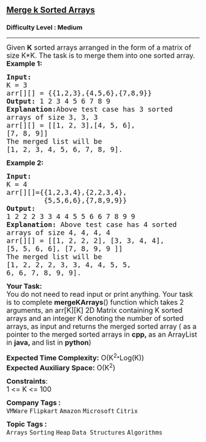<h2><a href="https://practice.geeksforgeeks.org/problems/merge-k-sorted-arrays/1?page=1&difficulty[]=1&category[]=Arrays&sortBy=accuracy">Merge k Sorted Arrays</a></h2><h3>Difficulty Level : Medium</h3><hr><div class="problems_problem_content__Xm_eO"><p><span style="font-size:18px">Given <strong>K</strong> sorted arrays arranged in the form of a matrix of size K*K. The task is to merge them into one sorted array.<br>
<strong>Example 1:</strong> </span></p>

<pre><span style="font-size:18px"><strong>Input:
</strong>K = 3
arr[][] = {{1,2,3},{4,5,6},{7,8,9}}
<strong>Output: </strong>1&nbsp;2&nbsp;3&nbsp;4&nbsp;5 6 7 8 9<strong>
Explanation:</strong>Above test case has 3&nbsp;sorted
arrays of size 3, 3, 3
arr[][] = [[1, 2, 3],[4, 5, 6],&nbsp;
[7, 8, 9]]
The merged list will be 
[1, 2, 3, 4, 5, 6, 7, 8, 9].</span></pre>

<p><span style="font-size:18px"><strong>Example 2:</strong> </span></p>

<pre><span style="font-size:18px"><strong>Input:
</strong>K = 4
arr[][]={{1,2,3,4},{2,2,3,4},
         {5,5,6,6},{7,8,9,9}}
<strong>Output:
</strong>1 2 2 2 3 3 4 4 5 5 6 6 7 8 9 9&nbsp;<strong>
Explanation: </strong>Above test case has 4 sorted
arrays of size 4, 4, 4, 4
arr[][] = [[1, 2, 2, 2],&nbsp;[3, 3, 4, 4],
[5, 5, 6, 6],&nbsp;[7, 8, 9, 9&nbsp;]]
The merged list will be 
[1, 2, 2, 2, 3, 3, 4, 4, 5, 5, 
6, 6, 7, 8, 9, 9].</span></pre>

<p><span style="font-size:18px"><strong>Your&nbsp;Task:</strong><br>
You do not need to read input or print anything. Your task is to complete&nbsp;<strong>mergeKArrays</strong>() function which takes 2 arguments, an arr[K][K] 2D Matrix containing K&nbsp;sorted arrays and an integer K denoting the number of sorted arrays, as input and returns the merged sorted array ( as a pointer to the merged sorted arrays in <strong>cpp,&nbsp;</strong>as an ArrayList in&nbsp;<strong>java,&nbsp;</strong>and list in&nbsp;<strong>python</strong>)</span></p>

<p><span style="font-size:18px"><strong>Expected Time Complexity:</strong>&nbsp;O(K<sup>2</sup></span>*<span style="font-size:18px">Log(K))<br>
<strong>Expected Auxiliary Space:</strong>&nbsp;O(K<sup>2</sup>)</span></p>

<p><span style="font-size:18px"><strong>Constraints</strong>:<br>
1 &lt;= K &lt;= 100</span></p>
</div><p><span style=font-size:18px><strong>Company Tags : </strong><br><code>VMWare</code>&nbsp;<code>Flipkart</code>&nbsp;<code>Amazon</code>&nbsp;<code>Microsoft</code>&nbsp;<code>Citrix</code>&nbsp;<br><p><span style=font-size:18px><strong>Topic Tags : </strong><br><code>Arrays</code>&nbsp;<code>Sorting</code>&nbsp;<code>Heap</code>&nbsp;<code>Data Structures</code>&nbsp;<code>Algorithms</code>&nbsp;